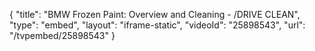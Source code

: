 {
    "title": "BMW Frozen Paint: Overview and Cleaning - \/DRIVE CLEAN",
    "type": "embed",
    "layout": "iframe-static",
    "videoId": "25898543",
    "url": "\/tvpembed\/25898543"
}